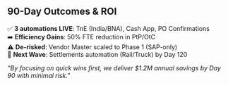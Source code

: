 ## 90-Day Outcomes & ROI  
✅ **3 automations LIVE**: TnE (India/BNA), Cash App, PO Confirmations  
➡️ **Efficiency Gains**: 50% FTE reduction in PtP/OtC  
⚠️ **De-risked**: Vendor Master scaled to Phase 1 (SAP-only)  
📅 **Next Wave**: Settlements automation (Rail/Truck) by Day 120  

*"By focusing on quick wins first, we deliver $1.2M annual savings by Day 90 with minimal risk."*  